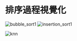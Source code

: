 # 排序過程視覺化
![bubble_sort1](https://user-images.githubusercontent.com/66252302/125822722-48054629-0380-4bc7-9862-5426dbbd20be.gif)
![insertion_sort1](https://user-images.githubusercontent.com/66252302/125822706-33a156bb-42b1-4d07-97a0-80088983b95c.gif)

![knn](https://user-images.githubusercontent.com/66252302/125828534-be6bada7-b29d-425b-b3cd-44c4fa70ebd2.png)
